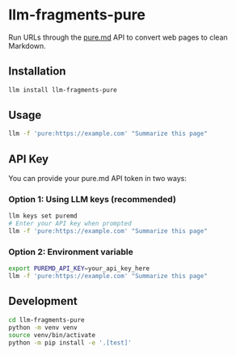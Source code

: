 # llm-fragments-pure

Run URLs through the [pure.md](https://pure.md/) API to convert web pages to clean Markdown.

## Installation

```bash
llm install llm-fragments-pure
```

## Usage

```bash
llm -f 'pure:https://example.com' "Summarize this page"
```

## API Key

You can provide your pure.md API token in two ways:

### Option 1: Using LLM keys (recommended)

```bash
llm keys set puremd
# Enter your API key when prompted
llm -f 'pure:https://example.com' "Summarize this page"
```

### Option 2: Environment variable

```bash
export PUREMD_API_KEY=your_api_key_here
llm -f 'pure:https://example.com' "Summarize this page"
```

## Development

```bash
cd llm-fragments-pure
python -m venv venv
source venv/bin/activate
python -m pip install -e '.[test]'
```